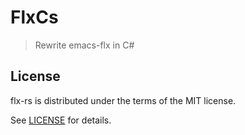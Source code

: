 # FlxCs
> Rewrite emacs-flx in C#

## License

flx-rs is distributed under the terms of the MIT license.

See [LICENSE](./LICENSE) for details.
